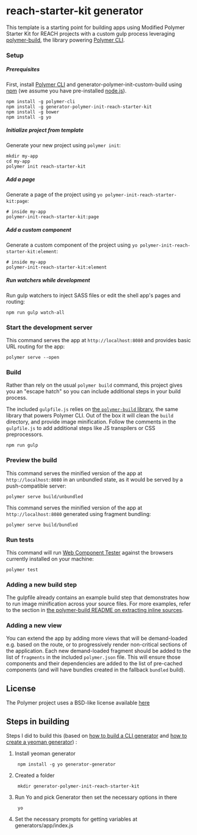 # reach-starter-kit generator

This template is a starting point for building apps using Modified Polymer Starter Kit
for REACH projects
with a custom gulp process leveraging 
[polymer-build](https://github.com/Polymer/polymer-build), the library 
powering [Polymer CLI](https://github.com/Polymer/polymer-cli).

### Setup

##### Prerequisites

First, install 
[Polymer CLI](https://www.polymer-project.org/1.0/docs/tools/polymer-cli)
and generator-polymer-init-custom-build using 
[npm](https://www.npmjs.com/) 
(we assume you have pre-installed [node.js](https://nodejs.org/)).

    npm install -g polymer-cli
    npm install -g generator-polymer-init-reach-starter-kit
    npm install -g bower
    npm install -g yo

##### Initialize project from template

Generate your new project using `polymer init`:

    mkdir my-app
    cd my-app
    polymer init reach-starter-kit
    
##### Add a page

Generate a page of the project using `yo polymer-init-reach-starter-kit:page`:

    # inside my-app
    polymer-init-reach-starter-kit:page
    
##### Add a custom component

Generate a custom component of the project using `yo polymer-init-reach-starter-kit:element`:

    # inside my-app
    polymer-init-reach-starter-kit:element
    
##### Run watchers while development
    
Run gulp watchers to inject SASS files or edit the shell app's pages and routing:

    npm run gulp watch-all

### Start the development server

This command serves the app at `http://localhost:8080` and provides basic URL
routing for the app:

    polymer serve --open

### Build

Rather than rely on the usual `polymer build` command, this project gives you
an "escape hatch" so you can include additional steps in your build process.

The included `gulpfile.js` relies on 
[the `polymer-build` library](https://github.com/Polymer/polymer-build),
the same library that powers Polymer CLI. Out of the box it will clean the 
`build` directory, and provide image minification. Follow the comments in the 
`gulpfile.js` to add additional steps like JS transpilers or CSS preprocessors.

    npm run gulp

### Preview the build

This command serves the minified version of the app at `http://localhost:8080`
in an unbundled state, as it would be served by a push-compatible server:

    polymer serve build/unbundled

This command serves the minified version of the app at `http://localhost:8080`
generated using fragment bundling:

    polymer serve build/bundled

### Run tests

This command will run
[Web Component Tester](https://github.com/Polymer/web-component-tester) against 
the browsers currently installed on your machine:

    polymer test

### Adding a new build step

The gulpfile already contains an example build step that demonstrates how to
run image minification across your source files. For more examples, refer to
the section in 
[the polymer-build README on extracting inline sources](https://github.com/Polymer/polymer-build#extracting-inlined-cssjs).

### Adding a new view

You can extend the app by adding more views that will be demand-loaded
e.g. based on the route, or to progressively render non-critical sections
of the application.  Each new demand-loaded fragment should be added to the
list of `fragments` in the included `polymer.json` file.  This will ensure
those components and their dependencies are added to the list of pre-cached
components (and will have bundles created in the fallback `bundled` build).

## License

The Polymer project uses a BSD-like license available [here](./LICENSE.txt)


## Steps in building

Steps I did to build this (based on 
[how to build a CLI generator](https://www.youtube.com/watch?v=A_OEdyhgnKc&index=3&list=PLNYkxOF6rcIDdS7HWIC_BYRunV6MHs5xo) and
[how to create a yeoman generator](http://www.eguneys.com/blog/2014/09/17/lets-build-a-yeoman-generator-2)) :

1. Install yeoman generator

        npm install -g yo generator-generator

2. Created a folder

        mkdir generator-polymer-init-reach-starter-kit
        
3. Run Yo and pick Generator then set the necessary options in there

        yo

4. Set the necessary prompts for getting variables at generators/app/index.js